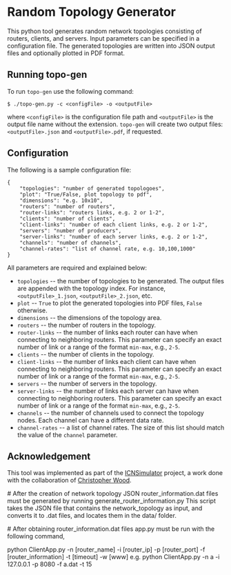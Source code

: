 # Random Topology Generator

This python tool generates random network topologies consisting of routers, clients, and servers. Input parameters can be specified in a configuration file. The generated topologies are written into JSON output files and optionally plotted in PDF format.

## Running topo-gen

To run `topo-gen` use the following command:

```
$ ./topo-gen.py -c <configFile> -o <outputFile>
```

where `<configFile>` is the configuration file path and `<outputFile>` is the output file name without the extension. `topo-gen` will create two output files: `<outputFile>.json` and `<outputFile>.pdf`, if requested.

## Configuration

The following is a sample configuration file:

```
{
	"topologies": "number of generated topologoes",
	"plot": "True/False, plot topology to pdf",
	"dimensions": "e.g. 10x10",
	"routers": "number of routers",
	"router-links": "routers links, e.g. 2 or 1-2",
	"clients": "number of clients",
	"client-links": "number of each client links, e.g. 2 or 1-2",
	"servers": "number of producers",
	"server-links": "number of each server links, e.g. 2 or 1-2",
	"channels": "number of channels",
	"channel-rates": "list of channel rate, e.g. 10,100,1000"
}
```

All parameters are required and explained below:

* `topologies` -- the number of topologies to be generated. The output files are appended with the topology index. For instance, `<outputFile>_1.json`, `<outputFile>_2.json`, etc.
* `plot` -- `True` to plot the generated topologies into PDF files, `False` otherwise.
* `dimensions` -- the dimensions of the topology area.
* `routers` -- the number of routers in the topology.
* `router-links` -- the number of links each router can have when connecting to neighboring routers. This parameter can specify an exact number of link or a range of the format `min-max`, e.g., `2-5`.
* `clients` -- the number of clients in the topology.
* `client-links` -- the number of links each client can have when connecting to neighboring routers. This parameter can specify an exact number of link or a range of the format `min-max`, e.g., `2-5`.
* `servers` -- the number of servers in the topology.
* `server-links` -- the number of links each server can have when connecting to neighboring routers. This parameter can specify an exact number of link or a range of the format `min-max`, e.g., `2-5`.
* `channels` -- the number of channels used to connect the topology nodes. Each channel can have a different data rate.
* `channel-rates` -- a list of channel rates. The size of this list should match the value of the `channel` parameter.

## Acknowledgement

This tool was implemented as part of the [ICNSimulator](https://github.com/chris-wood/ICNSimulator) project, a work done with the collaboration of [Christopher Wood](https://github.com/chris-wood/).


# After the creation of network topology JSON
router_information.dat files must be generated by running generate_router_information.py 
This script takes the JSON file that contains the network_topology as input, and converts it to .dat files, 
and locates them in the data/ folder. 

# After obtaining router_information.dat files
app.py must be run with the following command, 

python ClientApp.py -n [router_name] -i [router_ip] -p [router_port] -f [router_information] -t [timeout] -w [www]
e.g. python ClientApp.py -n a -i 127.0.0.1 -p 8080 -f a.dat -t 15